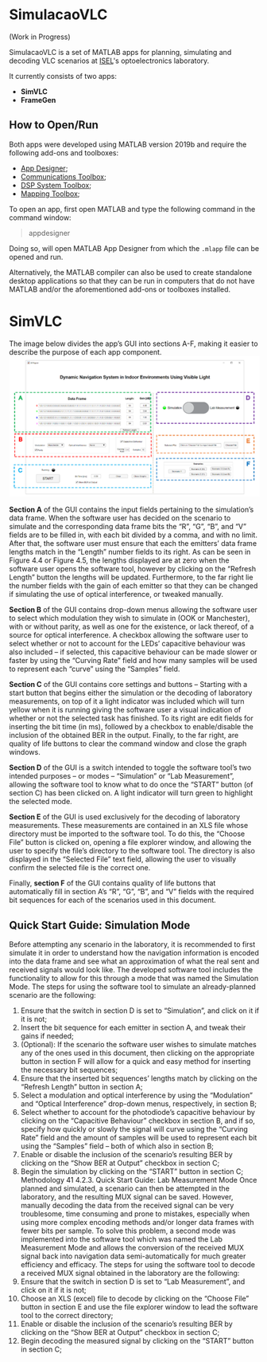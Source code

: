 # SimulacaoVLC

(Work in Progress)

SimulacaoVLC is a set of MATLAB apps for planning, simulating and decoding VLC scenarios at [ISEL](https://www.isel.pt/)'s optoelectronics laboratory.

It currently consists of two apps:
- **SimVLC**
- **FrameGen**

## How to Open/Run
Both apps were developed using MATLAB version 2019b and require the following add-ons and toolboxes:
- [App Designer](https://www.mathworks.com/products/matlab/app-designer.html);
- [Communications Toolbox](https://www.mathworks.com/products/communications.html);
- [DSP System Toolbox](https://www.mathworks.com/products/dsp-system.html);
- [Mapping Toolbox](https://www.mathworks.com/products/mapping.html);

To open an app, first open MATLAB and type the following command in the command window:
>appdesigner

Doing so, will open MATLAB App Designer from which the `.mlapp` file can be opened and run.

Alternatively, the MATLAB compiler can also be used to create standalone desktop applications so that they can be run in computers that do not have MATLAB and/or the aforementioned add-ons or toolboxes installed.

# SimVLC

The image below divides the app’s GUI into sections A-F, making it easier to describe the purpose of each app component.
![SimVLC GUI](SimVLC_GUI.png)

**Section A** of the GUI contains the input fields pertaining to the simulation’s data frame. When the software user has decided on the scenario to simulate and the corresponding data frame bits the “R”, “G”, “B”, and “V” fields are to be filled in, with each bit divided by a comma, and with no limit. After that, the software user must ensure that each the emitters’ data frame lengths match in the “Length” number fields to its right. As can be seen in Figure 4.4 or Figure 4.5, the lengths displayed are at zero when the software user opens the software tool, however by clicking on the “Refresh Length” button the lengths will be updated. Furthermore, to the far right lie the number fields with the gain of each emitter so that they can be changed if simulating the use of optical interference, or tweaked manually.


**Section B** of the GUI contains drop-down menus allowing the software user to select which modulation they wish to simulate in (OOK or Manchester), with or without parity, as well as one for the existence, or lack thereof, of a source for optical interference. A checkbox allowing the software user to select whether or not to account for the LEDs’ capacitive behaviour was also included – if selected, this capacitive behaviour can be made slower or faster by using the “Curving Rate” field and how many samples will be used to represent each “curve” using the “Samples” field.


**Section C** of the GUI contains core settings and buttons – Starting with a start button that begins either the simulation or the decoding of laboratory measurements, on top of it a light indicator was included which will turn yellow when it is running giving the software user a visual indication of whether or not the selected task has finished. To its right are edit fields for inserting the bit time (in ms), followed by a checkbox to enable/disable the inclusion of the obtained BER in the output. Finally, to the far right, are quality of life buttons to clear the command window and close the graph windows.


**Section D** of the GUI is a switch intended to toggle the software tool’s two intended purposes – or modes – “Simulation” or “Lab Measurement”, allowing the software tool to know what to do once the “START” button (of section C) has been clicked on. A light indicator will turn green to highlight the selected mode.


**Section E** of the GUI is used exclusively for the decoding of laboratory measurements. These measurements are contained in an XLS file whose directory must be imported to the software tool. To do this, the “Choose File” button is clicked on, opening a file explorer window, and allowing the user to specify the file’s directory to the software tool. The directory is also displayed in the “Selected File” text field, allowing the user to visually confirm the selected file is the correct one.


Finally, **section F** of the GUI contains quality of life buttons that automatically fill in section A’s “R”, “G”, “B”, and “V” fields with the required bit sequences for each of the scenarios used in this document.

## Quick Start Guide: Simulation Mode
Before attempting any scenario in the laboratory, it is recommended to first simulate it in order to understand how the navigation information is encoded into the data frame and see what an approximation of what the real sent and received signals would look like. The developed software tool includes the functionality to allow for this through a mode that was named the Simulation Mode.
The steps for using the software tool to simulate an already-planned scenario are the following:
1. Ensure that the switch in section D is set to “Simulation”, and click on it if it is not;
2. Insert the bit sequence for each emitter in section A, and tweak their gains if needed;
3. (Optional): If the scenario the software user wishes to simulate matches any of the ones used in this document, then clicking on the appropriate button in section F will allow for a quick and easy method for inserting the necessary bit sequences;
4. Ensure that the inserted bit sequences’ lengths match by clicking on the “Refresh Length” button in section A;
5. Select a modulation and optical interference by using the “Modulation” and “Optical Interference” drop-down menus, respectively, in section B;
6. Select whether to account for the photodiode’s capacitive behaviour by clicking on the “Capacitive Behaviour” checkbox in section B, and if so, specify how quickly or slowly the signal will curve using the “Curving Rate” field and the amount of samples will be used to represent each bit using the “Samples” field – both of which also in section B;
7. Enable or disable the inclusion of the scenario’s resulting BER by clicking on the “Show BER at Output” checkbox in section C;
8. Begin the simulation by clicking on the “START” button in section C;
Methodology
41
4.2.3. Quick Start Guide: Lab Measurement Mode
Once planned and simulated, a scenario can then be attempted in the laboratory, and the resulting MUX signal can be saved. However, manually decoding the data from the received signal can be very troublesome, time consuming and prone to mistakes, especially when using more complex encoding methods and/or longer data frames with fewer bits per sample. To solve this problem, a second mode was implemented into the software tool which was named the Lab Measurement Mode and allows the conversion of the received MUX signal back into navigation data semi-automatically for much greater efficiency and efficacy.
The steps for using the software tool to decode a received MUX signal obtained in the laboratory are the following:
1. Ensure that the switch in section D is set to “Lab Measurement”, and click on it if it is not;
2. Choose an XLS (excel) file to decode by clicking on the “Choose File” button in section E and use the file explorer window to lead the software tool to the correct directory;
3. Enable or disable the inclusion of the scenario’s resulting BER by clicking on the “Show BER at Output” checkbox in section C;
4. Begin decoding the measured signal by clicking on the “START” button in section C;
